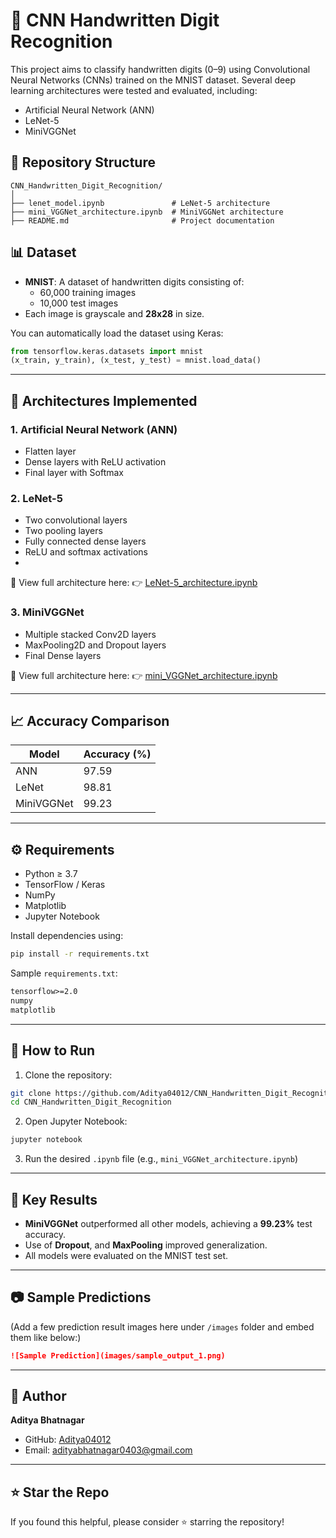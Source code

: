 # 🧠 CNN Handwritten Digit Recognition

This project aims to classify handwritten digits (0–9) using Convolutional Neural Networks (CNNs) trained on the MNIST dataset. Several deep learning architectures were tested and evaluated, including:

- Artificial Neural Network (ANN)
- LeNet-5
- MiniVGGNet

## 📁 Repository Structure

```
CNN_Handwritten_Digit_Recognition/
│
├── lenet_model.ipynb               # LeNet-5 architecture
├── mini_VGGNet_architecture.ipynb  # MiniVGGNet architecture
├── README.md                       # Project documentation
```

## 📊 Dataset

- **MNIST**: A dataset of handwritten digits consisting of:
  - 60,000 training images
  - 10,000 test images
- Each image is grayscale and **28x28** in size.

You can automatically load the dataset using Keras:

```python
from tensorflow.keras.datasets import mnist
(x_train, y_train), (x_test, y_test) = mnist.load_data()
```

---

## 🧪 Architectures Implemented

### 1. Artificial Neural Network (ANN)
- Flatten layer
- Dense layers with ReLU activation
- Final layer with Softmax

### 2. LeNet-5
- Two convolutional layers
- Two pooling layers
- Fully connected dense layers
- ReLU and softmax activations
- 
📌 View full architecture here:
👉 [LeNet-5_architecture.ipynb](https://github.com/Aditya04012/CNN_Handwritten_Digit_Recognition/blob/main/LeNet_5_architecture.ipynb)

### 3. MiniVGGNet
- Multiple stacked Conv2D layers
- MaxPooling2D and Dropout layers
- Final Dense layers

📌 View full architecture here:
👉 [mini_VGGNet_architecture.ipynb](https://github.com/Aditya04012/CNN_Handwritten_Digit_Recognition/blob/main/mini_VGGNet_architecture.ipynb)

---

## 📈 Accuracy Comparison

| Model         | Accuracy (%) |
|---------------|--------------|
| ANN           | 97.59        |
| LeNet         | 98.81        |
| MiniVGGNet    | 99.23        |

---

## ⚙️ Requirements

- Python ≥ 3.7
- TensorFlow / Keras
- NumPy
- Matplotlib
- Jupyter Notebook

Install dependencies using:

```bash
pip install -r requirements.txt
```

Sample `requirements.txt`:

```txt
tensorflow>=2.0
numpy
matplotlib
```

---

## 🚀 How to Run

1. Clone the repository:

```bash
git clone https://github.com/Aditya04012/CNN_Handwritten_Digit_Recognition.git
cd CNN_Handwritten_Digit_Recognition
```

2. Open Jupyter Notebook:

```bash
jupyter notebook
```

3. Run the desired `.ipynb` file (e.g., `mini_VGGNet_architecture.ipynb`)

---

## 📌 Key Results

- **MiniVGGNet** outperformed all other models, achieving a **99.23%** test accuracy.
- Use of **Dropout**, and **MaxPooling** improved generalization.
- All models were evaluated on the MNIST test set.

---

## 📷 Sample Predictions

(Add a few prediction result images here under `/images` folder and embed them like below:)

```markdown
![Sample Prediction](images/sample_output_1.png)
```

---

## 🧠 Author

**Aditya Bhatnagar**

- GitHub: [Aditya04012](https://github.com/Aditya04012)
- Email: adityabhatnagar0403@gmail.com

---

## ⭐ Star the Repo

If you found this helpful, please consider ⭐ starring the repository!
